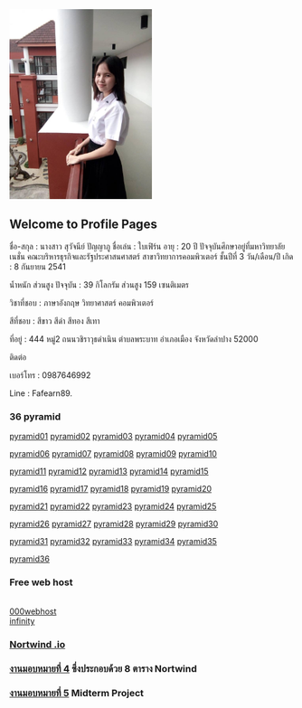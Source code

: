 

<html>
<meta name="viewport" content="width=device-width, initial-scale=1">
<link rel="stylesheet" href="https://www.w3schools.com/w3css/4/w3.css">
<body>
    <div class="w3-container">
        <br /> <br /> <br /> 
  <img src="fearn.jpg" class="w3-round-xxlarge" w3-center style="width:50%">
</div>
</body>
</html>


## Welcome to Profile Pages

ชื่อ-สกุล : นางสาว สุวัจนีย์ ปัญญาภู
ชื่อเล่น : ใบเฟิร์น
อายุ : 20 ปี
ปัจจุบันศึกษาอยู่ที่มหาวิทยาลัยเนชั่น
คณะบริหารธุรกิจและรัฐประศาสนศาสตร์
สาขาวิทยาการคอมพิวเตอร์ ชั้นปีที่ 3
วัน/เดือน/ปี เกิด : 8 กันยายน 2541

น้ำหนัก ส่วนสูง ปัจจุบัน : 39 กิโลกรัม ส่วนสูง 159 เซนติเมตร

วิชาที่ชอบ : ภาษาอังกฤษ วิทยาศาสตร์ คอมพิวเตอร์

สีที่ชอบ : สีขาว สีดำ สีทอง สีเทา

ที่อยู่ : 444 หมู่2 ถนนวชิราวุธดำเนิน ตำบลพระบาท อำเภอเมือง จังหวัดลำปาง 52000

ติดต่อ

เบอร์โทร : 0987646992

Line : Fafearn89.

### 36 pyramid
<a href="https://github.com/suwatjanee005/php_pyramid/blob/master/fearn_01.php" class="button">pyramid01</a>
<a href="https://github.com/suwatjanee005/php_pyramid/blob/master/fearn_02.php" class="button">pyramid02</a>
<a href="https://github.com/suwatjanee005/php_pyramid/blob/master/fearn_03.php" class="button">pyramid03</a>
<a href="https://github.com/suwatjanee005/php_pyramid/blob/master/fearn_04.php" class="button">pyramid04</a>
<a href="https://github.com/suwatjanee005/php_pyramid/blob/master/fearn_05.php" class="button">pyramid05</a>

<a href="https://github.com/suwatjanee005/php_pyramid/blob/master/fearn_06.php" class="button">pyramid06</a>
<a href="https://github.com/suwatjanee005/php_pyramid/blob/master/fearn_07.php" class="button">pyramid07</a>
<a href="https://github.com/suwatjanee005/php_pyramid/blob/master/fearn_08.php" class="button">pyramid08</a>
<a href="https://github.com/suwatjanee005/php_pyramid/blob/master/fearn_09.php" class="button">pyramid09</a>
<a href="https://github.com/suwatjanee005/php_pyramid/blob/master/fearn_10.php" class="button">pyramid10</a>

<a href="https://github.com/suwatjanee005/php_pyramid/blob/master/fearn_11.php" class="button">pyramid11</a>
<a href="https://github.com/suwatjanee005/php_pyramid/blob/master/fearn_12.php" class="button">pyramid12</a>
<a href="https://github.com/suwatjanee005/php_pyramid/blob/master/fearn_13.php" class="button">pyramid13</a>
<a href="https://github.com/suwatjanee005/php_pyramid/blob/master/fearn_14.php" class="button">pyramid14</a>
<a href="https://github.com/suwatjanee005/php_pyramid/blob/master/fearn_15.php" class="button">pyramid15</a>

<a href="https://github.com/suwatjanee005/php_pyramid/blob/master/fearn_16.php" class="button">pyramid16</a>
<a href="https://github.com/suwatjanee005/php_pyramid/blob/master/fearn_17.php" class="button">pyramid17</a>
<a href="https://github.com/suwatjanee005/php_pyramid/blob/master/fearn_18.php" class="button">pyramid18</a>
<a href="https://github.com/suwatjanee005/php_pyramid/blob/master/fearn_19.php" class="button">pyramid19</a>
<a href="https://github.com/suwatjanee005/php_pyramid/blob/master/fearn_20.php" class="button">pyramid20</a>

<a href="https://github.com/suwatjanee005/php_pyramid/blob/master/fearn_21.php" class="button">pyramid21</a>
<a href="https://github.com/suwatjanee005/php_pyramid/blob/master/fearn_22.php" class="button">pyramid22</a>
<a href="https://github.com/suwatjanee005/php_pyramid/blob/master/fearn_23.php" class="button">pyramid23</a>
<a href="https://github.com/suwatjanee005/php_pyramid/blob/master/fearn_24.php" class="button">pyramid24</a>
<a href="https://github.com/suwatjanee005/php_pyramid/blob/master/fearn_25.php" class="button">pyramid25</a>

<a href="https://github.com/suwatjanee005/php_pyramid/blob/master/fearn_26.php" class="button">pyramid26</a>
<a href="https://github.com/suwatjanee005/php_pyramid/blob/master/fearn_27.php" class="button">pyramid27</a>
<a href="https://github.com/suwatjanee005/php_pyramid/blob/master/fearn_28.php" class="button">pyramid28</a>
<a href="https://github.com/suwatjanee005/php_pyramid/blob/master/fearn_29.php" class="button">pyramid29</a>
<a href="https://github.com/suwatjanee005/php_pyramid/blob/master/fearn_30.php" class="button">pyramid30</a>

<a href="https://github.com/suwatjanee005/php_pyramid/blob/master/fearn_31.php" class="button">pyramid31</a>
<a href="https://github.com/suwatjanee005/php_pyramid/blob/master/fearn_32.php" class="button">pyramid32</a>
<a href="https://github.com/suwatjanee005/php_pyramid/blob/master/fearn_33.php" class="button">pyramid33</a>
<a href="https://github.com/suwatjanee005/php_pyramid/blob/master/fearn_34.php" class="button">pyramid34</a>
<a href="https://github.com/suwatjanee005/php_pyramid/blob/master/fearn_35.php" class="button">pyramid35</a>

<a href="https://github.com/suwatjanee005/php_pyramid/blob/master/fearn_36.php" class="button">pyramid36</a>


### Free web host 
<br>[000webhost](https://fafearn89.000webhostapp.com/fearn_36.php) 
<br>[infinity](Myfearn89.epizy.com)


### [Nortwind .io](https://github.com/suwatjanee005/nortwind_DB) 


### [งานมอบหมายที่ 4](https://github.com/suwatjanee005/Nortwind) ซึ่งประกอบด้วย 8 ตาราง Nortwind


### [งานมอบหมายที่ 5](https://github.com/suwatjanee005/midtermCpsc331) Midterm Project 

